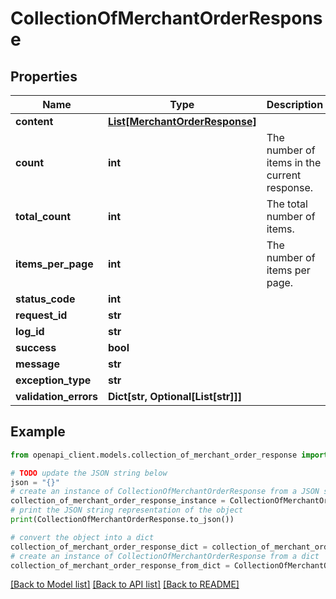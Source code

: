 # CollectionOfMerchantOrderResponse


## Properties

Name | Type | Description | Notes
------------ | ------------- | ------------- | -------------
**content** | [**List[MerchantOrderResponse]**](MerchantOrderResponse.md) |  | [optional] 
**count** | **int** | The number of items in the current response. | [optional] 
**total_count** | **int** | The total number of items. | [optional] 
**items_per_page** | **int** | The number of items per page. | [optional] 
**status_code** | **int** |  | [optional] 
**request_id** | **str** |  | [optional] 
**log_id** | **str** |  | [optional] 
**success** | **bool** |  | [optional] 
**message** | **str** |  | [optional] 
**exception_type** | **str** |  | [optional] 
**validation_errors** | **Dict[str, Optional[List[str]]]** |  | [optional] 

## Example

```python
from openapi_client.models.collection_of_merchant_order_response import CollectionOfMerchantOrderResponse

# TODO update the JSON string below
json = "{}"
# create an instance of CollectionOfMerchantOrderResponse from a JSON string
collection_of_merchant_order_response_instance = CollectionOfMerchantOrderResponse.from_json(json)
# print the JSON string representation of the object
print(CollectionOfMerchantOrderResponse.to_json())

# convert the object into a dict
collection_of_merchant_order_response_dict = collection_of_merchant_order_response_instance.to_dict()
# create an instance of CollectionOfMerchantOrderResponse from a dict
collection_of_merchant_order_response_from_dict = CollectionOfMerchantOrderResponse.from_dict(collection_of_merchant_order_response_dict)
```
[[Back to Model list]](../README.md#documentation-for-models) [[Back to API list]](../README.md#documentation-for-api-endpoints) [[Back to README]](../README.md)


